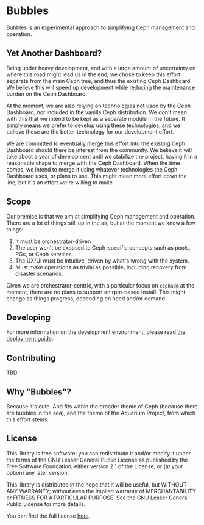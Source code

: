 # Bubbles

Bubbles is an experimental approach to simplifying Ceph management and
operation.


## Yet Another Dashboard?

Being under heavy development, and with a large amount of uncertainty on where
this road might lead us in the end, we chose to keep this effort separate from
the main Ceph tree, and thus the existing Ceph Dashboard. We believe this will
speed up development while reducing the maintenance burden on the Ceph
Dashboard.

At the moment, we are also relying on technologies not used by the Ceph
Dashboard, nor included in the vanilla Ceph distribution. We don't mean with
this that we intend to be kept as a separate module in the future. It simply
means we prefer to develop using these technologies, and we believe these are
the better technology for our development effort.

We are committed to eventually merge this effort into the existing Ceph
Dashboard should there be interest from the community. We believe it will take
about a year of development until we stabilize the project, having it in a
reasonable shape to merge with the Ceph Dashboard. When the time comes, we
intend to merge it using whatever technologies the Ceph Dashboard uses, or plans
to use. This might mean more effort down the line, but it's an effort we're
willing to make.


## Scope

Our premise is that we aim at simplifying Ceph management and operation. There
are a lot of things still up in the air, but at the moment we know a few things:

1. It must be orchestrator-driven
2. The user won't be exposed to Ceph-specific concepts such as pools, PGs, or
   Ceph services.
3. The UX/UI must be intuitive, driven by what's wrong with the system.
4. Must make operations as trivial as possible, including recovery from disaster
   scenarios.

Given we are orchestrator-centric, with a particular focus on `cephadm` at the
moment, there are no plans to support an rpm-based install. This might change as
things progress, depending on need and/or demand.

## Developing

For more information on the development environment, please read
[the deployment guide](deploy/README.md).


## Contributing

TBD


## Why "Bubbles"?

Because it's cute. And fits within the broader theme of Ceph (because there are
bubbles in the sea), and the theme of the Aquarium Project, from which this
effort stems.


## License

This library is free software; you can redistribute it and/or
modify it under the terms of the GNU Lesser General Public
License as published by the Free Software Foundation; either
version 2.1 of the License, or (at your option) any later version.

This library is distributed in the hope that it will be useful,
but WITHOUT ANY WARRANTY; without even the implied warranty of
MERCHANTABILITY or FITNESS FOR A PARTICULAR PURPOSE.  See the GNU
Lesser General Public License for more details.

You can find the full license [here](LICENSE).

